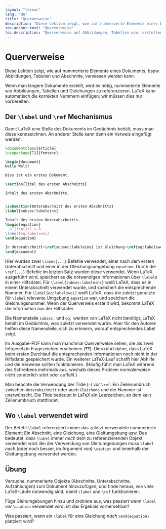 ```yaml
---
layout: "lesson"
lang: "de"
title: "Querverweise"
description: "Diese Lektion zeigt, wie auf nummerierte Elemente eines Dokuments, bspw. Abbildungen, Tabellen und Abschnitte, verwiesen werden kann." 
toc-anchor-text: "Querverweise"
toc-description: "Querverweise auf Abbildungen, Tabellen usw. erstellen"
---
```


# Querverweise

<span
  class="summary">Diese Lektion zeigt, wie auf nummerierte Elemente eines Dokuments, bspw. Abbildungen, Tabellen und Abschnitte, verwiesen werden kann.</span>

Wenn man längere Dokumente erstellt, wird es nötig, nummerierte Elemente wie
Abbildungen, Tabellen und Gleichungen zu referenzieren. LaTeX kann automatisch
die korrekten Nummern einfügen; wir müssen dies nur vorbereiten.

## Der `\label` und `\ref` Mechanismus

Damit LaTeX eine Stelle des Dokuments im Gedächtnis behält, muss man diese
kennzeichnen. An anderer Stelle kann dann ein Verweis eingefügt werden.

```latex
\documentclass{article}
\usepackage[T1]{fontenc}

\begin{document}
Hallo Welt!

Dies ist ein erstes Dokument.

\section{Titel des ersten Abschnitts}

Inhalt des ersten Abschnitts.


\subsection{Unterabschnitt des ersten Abschnitts}
\label{subsec:labeleins}

Inhalt des ersten Unterabschnitts.
\begin{equation}
  e^{i\pi}+1 = 0
\label{eq:labelzwei}
\end{equation}

In Unterabschnitt~\ref{subsec:labeleins} ist Gleichung~\ref{eq:labelzwei}.
\end{document}
```

Hier wurden zwei `\label{...}` Befehle verwendet, einer nach dem ersten
Unterabschnitt und einer in der Gleichungsumgebung `equation`. Durch die
`\ref{...}` Befehle im letzten Satz wurden diese verwendet. Wenn LaTeX
ausgeführt wird, speichert es die notwendigen Informationen über `\label`s in
einer Hilfsdatei. Für `\label{subsec:labeleins}` weiß LaTeX, dass es in einem
Unterabschnitt verwendet wurde, und speichert die entsprechende Nummer. Für
`\label{eq:labelzwei}` weiß LaTeX, dass die zuletzt genutzte für `\label`
relevante Umgebung `equation` war, und speichert die Gleichungsnummer. Wenn der
Querverweis erstellt wird, bekommt LaTeX die Information aus der Hilfsdatei.

Die Namensteile `subsec:` und `eq:` werden von LaTeX nicht benötigt; LaTeX
behält im Gedächtnis, was zuletzt verwendet wurde. Aber für den Autoren helfen
diese Namensteile, sich zu erinnern, worauf entsprechendes Label zeigt.

Im Ausgabe-PDF kann man manchmal Querverweise sehen, die als zwei fettgesetzte
Fragezeichen erscheinen (**??**). Dies rührt daher, dass LaTeX beim ersten
Durchlauf die entsprechenden Informationen noch nicht in der Hilfsdatei
gespeichert wurde. Ein weiterer LaTeX-Lauf schafft hier Abhilfe und die Verweise
sollten funktionieren. (Häufig führt man LaTeX während des Schreibens mehrmals
aus, weshalb dieses Problem normalerweise nicht sonderlich stört oder auffällt.)

Man beachte die Verwendung der Tilde (`~`) vor `\ref`. Ein Zeilenumbruch
zwischen `Unterabschnitt` oder auch `Gleichung` und der Nummer ist unerwünscht.
Die Tilde bedeutet in LaTeX ein Leerzeichen, an dem kein Zeilenumbruch
stattfindet.

## Wo `\label` verwendet wird

Der Befehl `\label` referenziert immer das zuletzt verwendete nummerierte
Element: Ein Abschnitt, eine Gleichung, eine Gleitumgebung usw. Das bedeutet,
dass `\label` immer _nach_ dem zu referenzierenden Objekt verwendet wird. Bei
der Verwendung von Gleitumgebungen muss `\label` _nach_ (oder noch besser, im
Argument von) `\caption` und innerhalb der Gleitumgebung verwendet werden.

## Übung

Versuche, nummerierte Objekte (Abschnitte, Unterabschnitte, Aufzählungen) zum
Dokument hinzuzufügen, und finde heraus, wie viele LaTeX-Läufe notwendig sind,
damit `\label` und `\ref` funktionieren.

Füge Gleitumgebungen hinzu und probiere aus, was passiert wenn `\label` _vor_
`\caption` verwendet wird; ist das Ergebnis vorhersehbar?

Was passiert, wenn ein `\label` für eine Gleichung _nach_ `\end{equation}`
platziert wird?
